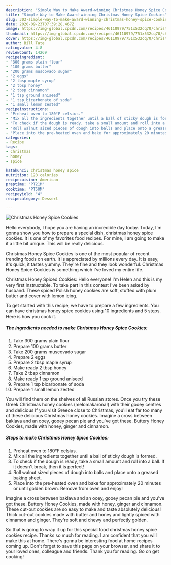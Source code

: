 ```yaml
---
description: "Simple Way to Make Award-winning Christmas Honey Spice Cookies"
title: "Simple Way to Make Award-winning Christmas Honey Spice Cookies"
slug: 303-simple-way-to-make-award-winning-christmas-honey-spice-cookies
date: 2020-09-23T07:39:28.467Z
image: https://img-global.cpcdn.com/recipes/46110979/751x532cq70/christmas-honey-spice-cookies-recipe-main-photo.jpg
thumbnail: https://img-global.cpcdn.com/recipes/46110979/751x532cq70/christmas-honey-spice-cookies-recipe-main-photo.jpg
cover: https://img-global.cpcdn.com/recipes/46110979/751x532cq70/christmas-honey-spice-cookies-recipe-main-photo.jpg
author: Bill Tate
ratingvalue: 4.8
reviewcount: 14269
recipeingredient:
- "300 grams plain flour"
- "100 grams butter"
- "200 grams muscovado sugar"
- "2 eggs"
- "2 tbsp maple syrup"
- "2 tbsp honey"
- "2 tbsp cinnamon"
- "1 tsp ground aniseed"
- "1 tsp bicarbonate of soda"
- "1 small lemon zested"
recipeinstructions:
- "Preheat oven to 180°F celsius."
- "Mix all the ingredients together until a ball of sticky dough is formed."
- "To check if the dough is ready, take a small amount and roll into a ball. If it doesn&#39;t break, then it is perfect!"
- "Roll walnut sized pieces of dough into balls and place onto a greased baking sheet."
- "Place into the pre-heated oven and bake for approximately 20 minutes or until golden brown. Remove from oven and enjoy!"
categories:
- Recipe
tags:
- christmas
- honey
- spice

katakunci: christmas honey spice 
nutrition: 128 calories
recipecuisine: American
preptime: "PT21M"
cooktime: "PT50M"
recipeyield: "4"
recipecategory: Dessert

---
```



![Christmas Honey Spice Cookies](https://img-global.cpcdn.com/recipes/46110979/751x532cq70/christmas-honey-spice-cookies-recipe-main-photo.jpg)

Hello everybody, I hope you are having an incredible day today. Today, I'm gonna show you how to prepare a special dish, christmas honey spice cookies. It is one of my favorites food recipes. For mine, I am going to make it a little bit unique. This will be really delicious.

Christmas Honey Spice Cookies is one of the most popular of recent trending foods on earth. It is appreciated by millions every day. It is easy, it's quick, it tastes yummy. They're fine and they look wonderful. Christmas Honey Spice Cookies is something which I've loved my entire life.

Christmas Honey Spiced Cookies: Hello everyone! I&#39;m Helen and this is my very first Instructable. To take part in this contest I&#39;ve been asked by husband. These spiced Polish honey cookies are soft, stuffed with plum butter and cover with lemon icing.


To get started with this recipe, we have to prepare a few ingredients. You can have christmas honey spice cookies using 10 ingredients and 5 steps. Here is how you cook it.

<!--inarticleads1-->

##### The ingredients needed to make Christmas Honey Spice Cookies:

1. Take 300 grams plain flour
1. Prepare 100 grams butter
1. Take 200 grams muscovado sugar
1. Prepare 2 eggs
1. Prepare 2 tbsp maple syrup
1. Make ready 2 tbsp honey
1. Take 2 tbsp cinnamon
1. Make ready 1 tsp ground aniseed
1. Prepare 1 tsp bicarbonate of soda
1. Prepare 1 small lemon zested


You will find them on the shelves of all Russian stores. Once you try these Greek Christmas honey cookies (melomakarona!) with their gooey centres and delicious If you visit Greece close to Christmas, you&#39;ll eat far too many of these delicious Christmas honey cookies. Imagine a cross between baklava and an ooey, gooey pecan pie and you&#39;ve got these. Buttery Honey Cookies, made with honey, ginger and cinnamon. 

<!--inarticleads2-->

##### Steps to make Christmas Honey Spice Cookies:

1. Preheat oven to 180°F celsius.
1. Mix all the ingredients together until a ball of sticky dough is formed.
1. To check if the dough is ready, take a small amount and roll into a ball. If it doesn&#39;t break, then it is perfect!
1. Roll walnut sized pieces of dough into balls and place onto a greased baking sheet.
1. Place into the pre-heated oven and bake for approximately 20 minutes or until golden brown. Remove from oven and enjoy!


Imagine a cross between baklava and an ooey, gooey pecan pie and you&#39;ve got these. Buttery Honey Cookies, made with honey, ginger and cinnamon. These cut-out cookies are so easy to make and taste absolutely delicious! Thick cut-out cookies made with butter and honey and lightly spiced with cinnamon and ginger. They&#39;re soft and chewy and perfectly golden. 

So that is going to wrap it up for this special food christmas honey spice cookies recipe. Thanks so much for reading. I am confident that you will make this at home. There's gonna be interesting food at home recipes coming up. Don't forget to save this page on your browser, and share it to your loved ones, colleague and friends. Thank you for reading. Go on get cooking!
